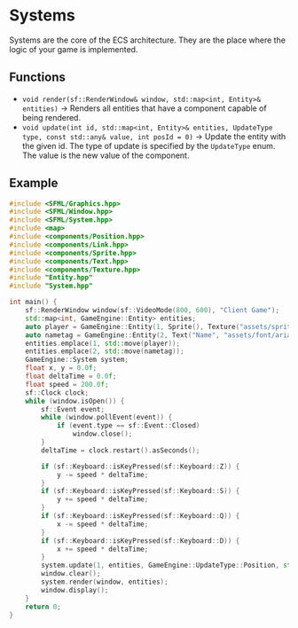 # Systems

Systems are the core of the ECS architecture. They are the place where the logic of your game is implemented.

## Functions

- `void render(sf::RenderWindow& window, std::map<int, Entity>& entities)` -> Renders all entities that have a component capable of being rendered.
- `void update(int id, std::map<int, Entity>& entities, UpdateType type, const std::any& value, int posId = 0)` -> Update the entity with the given id. The type of update is specified by the `UpdateType` enum. The value is the new value of the component.

## Example

```cpp
#include <SFML/Graphics.hpp>
#include <SFML/Window.hpp>
#include <SFML/System.hpp>
#include <map>
#include <components/Position.hpp>
#include <components/Link.hpp>
#include <components/Sprite.hpp>
#include <components/Text.hpp>
#include <components/Texture.hpp>
#include "Entity.hpp"
#include "System.hpp"

int main() {
    sf::RenderWindow window(sf::VideoMode(800, 600), "Client Game");
    std::map<int, GameEngine::Entity> entities;
    auto player = GameEngine::Entity(1, Sprite(), Texture("assets/sprite/spaceship.png", {0, 0, 34, 15}), Position({{0, 0}}));
    auto nametag = GameEngine::Entity(2, Text("Name", "assets/font/arial.ttf", 10), Position({{0, -14}}), Link(1));
    entities.emplace(1, std::move(player));
    entities.emplace(2, std::move(nametag));
    GameEngine::System system;
    float x, y = 0.0f;
    float deltaTime = 0.0f;
    float speed = 200.0f;
    sf::Clock clock;
    while (window.isOpen()) {
        sf::Event event;
        while (window.pollEvent(event)) {
            if (event.type == sf::Event::Closed)
                window.close();
        }
        deltaTime = clock.restart().asSeconds();

        if (sf::Keyboard::isKeyPressed(sf::Keyboard::Z)) {
            y -= speed * deltaTime;
        }
        if (sf::Keyboard::isKeyPressed(sf::Keyboard::S)) {
            y += speed * deltaTime;
        }
        if (sf::Keyboard::isKeyPressed(sf::Keyboard::Q)) {
            x -= speed * deltaTime;
        }
        if (sf::Keyboard::isKeyPressed(sf::Keyboard::D)) {
            x += speed * deltaTime;
        }
        system.update(1, entities, GameEngine::UpdateType::Position, std::pair(x, y));
        window.clear();
        system.render(window, entities);
        window.display();
    }
    return 0;
}
```